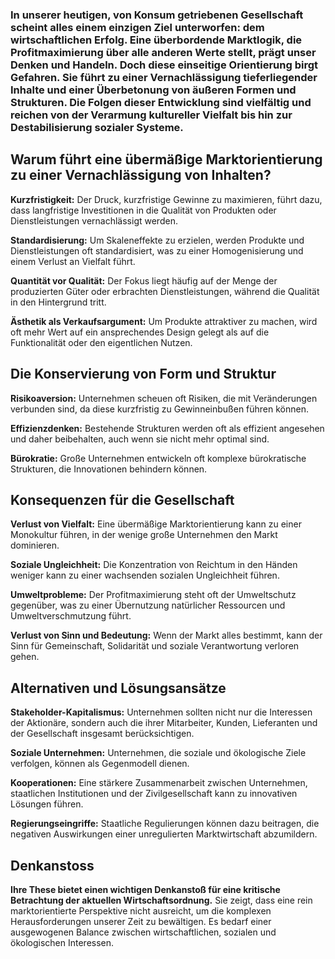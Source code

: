 ### In unserer heutigen, von Konsum getriebenen Gesellschaft scheint alles einem einzigen Ziel unterworfen: dem wirtschaftlichen Erfolg. Eine überbordende Marktlogik, die Profitmaximierung über alle anderen Werte stellt, prägt unser Denken und Handeln. Doch diese einseitige Orientierung birgt Gefahren. Sie führt zu einer Vernachlässigung tieferliegender Inhalte und einer Überbetonung von äußeren Formen und Strukturen. Die Folgen dieser Entwicklung sind vielfältig und reichen von der Verarmung kultureller Vielfalt bis hin zur Destabilisierung sozialer Systeme.

## Warum führt eine übermäßige Marktorientierung zu einer Vernachlässigung von Inhalten?

**Kurzfristigkeit:** Der Druck, kurzfristige Gewinne zu maximieren, führt dazu, dass langfristige Investitionen in die Qualität von Produkten oder Dienstleistungen vernachlässigt werden.

**Standardisierung:** Um Skaleneffekte zu erzielen, werden Produkte und Dienstleistungen oft standardisiert, was zu einer Homogenisierung und einem Verlust an Vielfalt führt.

**Quantität vor Qualität:** Der Fokus liegt häufig auf der Menge der produzierten Güter oder erbrachten Dienstleistungen, während die Qualität in den Hintergrund tritt.

**Ästhetik als Verkaufsargument:** Um Produkte attraktiver zu machen, wird oft mehr Wert auf ein ansprechendes Design gelegt als auf die Funktionalität oder den eigentlichen Nutzen.

## Die Konservierung von Form und Struktur

**Risikoaversion:** Unternehmen scheuen oft Risiken, die mit Veränderungen verbunden sind, da diese kurzfristig zu Gewinneinbußen führen können.

**Effizienzdenken:** Bestehende Strukturen werden oft als effizient angesehen und daher beibehalten, auch wenn sie nicht mehr optimal sind.

**Bürokratie:** Große Unternehmen entwickeln oft komplexe bürokratische Strukturen, die Innovationen behindern können.

## 

## Konsequenzen für die Gesellschaft

**Verlust von Vielfalt:** Eine übermäßige Marktorientierung kann zu einer Monokultur führen, in der wenige große Unternehmen den Markt dominieren.

**Soziale Ungleichheit:** Die Konzentration von Reichtum in den Händen weniger kann zu einer wachsenden sozialen Ungleichheit führen.

**Umweltprobleme:** Der Profitmaximierung steht oft der Umweltschutz gegenüber, was zu einer Übernutzung natürlicher Ressourcen und Umweltverschmutzung führt.

**Verlust von Sinn und Bedeutung:** Wenn der Markt alles bestimmt, kann der Sinn für Gemeinschaft, Solidarität und soziale Verantwortung verloren gehen.

## Alternativen und Lösungsansätze

**Stakeholder-Kapitalismus:** Unternehmen sollten nicht nur die Interessen der Aktionäre, sondern auch die ihrer Mitarbeiter, Kunden, Lieferanten und der Gesellschaft insgesamt berücksichtigen.

**Soziale Unternehmen:** Unternehmen, die soziale und ökologische Ziele verfolgen, können als Gegenmodell dienen.

**Kooperationen:** Eine stärkere Zusammenarbeit zwischen Unternehmen, staatlichen Institutionen und der Zivilgesellschaft kann zu innovativen Lösungen führen.

**Regierungseingriffe:** Staatliche Regulierungen können dazu beitragen, die negativen Auswirkungen einer unregulierten Marktwirtschaft abzumildern.

## 

## 

## Denkanstoss

**Ihre These bietet einen wichtigen Denkanstoß für eine kritische Betrachtung der aktuellen Wirtschaftsordnung.** Sie zeigt, dass eine rein marktorientierte Perspektive nicht ausreicht, um die komplexen Herausforderungen unserer Zeit zu bewältigen. Es bedarf einer ausgewogenen Balance zwischen wirtschaftlichen, sozialen und ökologischen Interessen.

